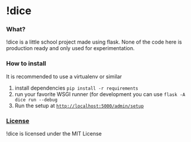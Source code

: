 # !dice

### What?
!dice is  a little school project made using flask.
None of the code here is production ready and only used for experimentation.

### How to install
It is recommended to use a virtualenv or similar
1. install dependencies `pip install -r requirements`
2. run your favorite WSGI runner (for development you can use `flask -A dice run --debug`
3. Run the setup at [`http://localhost:5000/admin/setup`](http://127.0.0.1:5000/admin/setup)

### [License](LICENSE)
!dice is licensed under the MIT License
